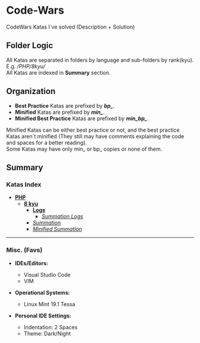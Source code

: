 # Code-Wars
CodeWars Katas I`ve solved (Description + Solution)

## Folder Logic
All Katas are separated in folders by language and sub-folders by rank(kyu). E.g. */PHP/8kyu/*<br>
All Katas are indexed in **Summary** section.

## Organization
+ **Best Practice** Katas are prefixed by ***bp_***.
+ **Minified** Katas are prefixed by ***min_***.
+ **Minified Best Practice** Katas are prefixed by ***min_bp_***.

Minified Katas can be either best practice or not, and the best practice Katas aren\`t minified (They still may have comments explaining the code and spaces for a better reading).<br>
Some Katas may have only min_ or bp_ copies or none of them.<br>

## Summary
### Katas Index
+ [**PHP**](PHP/)
    + [**8 kyu**](PHP/8kyu/)
        + [**Logs**](PHP/8kyu/logs/)
            - [*Summation Logs*](PHP/8kyu/summation.log.txt "summation.log.txt")
        - [*Summation*](PHP/8kyu/summation.php "summation.php")
        - [*Minified Summation*](PHP/8kyu/summation.php "min_summation.php")

---

### Misc. (Favs)
+ **IDEs/Editors:**
    + Visual Studio Code
    + VIM

+ **Operational Systems:**
    + Linux Mint 19.1 Tessa

+ **Personal IDE Settings:**
    + Indentation: 2 Spaces
    + Theme: Dark/Night